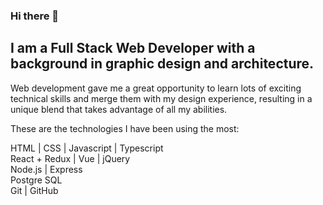 ### Hi there 👋

## I am a Full Stack Web Developer with a background in graphic design and architecture.

Web development gave me a great opportunity to learn lots of exciting technical skills and merge them with my design experience, resulting in a unique blend that takes advantage of all my abilities.

These are the technologies I have been using the most:

HTML | CSS | Javascript | Typescript <br />
React + Redux | Vue | jQuery <br />
Node.js | Express <br />
Postgre SQL <br />
Git | GitHub <br />

<!--
**LupeBezz/lupebezz** is a ✨ _special_ ✨ repository because its `README.md` (this file) appears on your GitHub profile.

Here are some ideas to get you started:

- 🔭 I’m currently working on ...
- 🌱 I’m currently learning ...
- 👯 I’m looking to collaborate on ...
- 🤔 I’m looking for help with ...
- 💬 Ask me about ...
- 📫 How to reach me: ...
- 😄 Pronouns: ...
- ⚡ Fun fact: ...
-->
